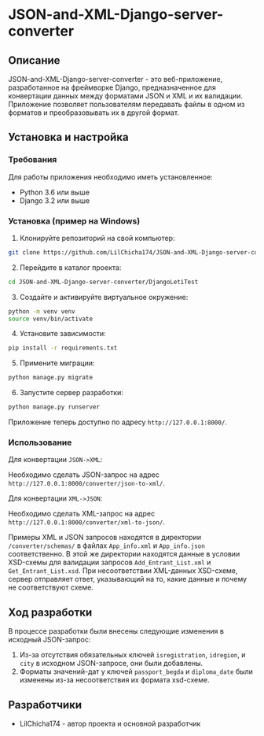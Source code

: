 # JSON-and-XML-Django-server-converter

## Описание

JSON-and-XML-Django-server-converter - это веб-приложение, разработанное на фреймворке Django, предназначенное для конвертации данных между форматами JSON и XML и их валидации. Приложение позволяет пользователям передавать файлы в одном из форматов и преобразовывать их в другой формат.

## Установка и настройка

### Требования

Для работы приложения необходимо иметь установленное:

- Python 3.6 или выше
- Django 3.2 или выше

### Установка (пример на Windows)

1. Клонируйте репозиторий на свой компьютер:
```bash
git clone https://github.com/LilChicha174/JSON-and-XML-Django-server-converter.git
```

2. Перейдите в каталог проекта:
```bash
cd JSON-and-XML-Django-server-converter/DjangoLetiTest
```

3. Создайте и активируйте виртуальное окружение:
```bash
python -m venv venv
source venv/bin/activate
```

4. Установите зависимости:
```bash
pip install -r requirements.txt
```

5. Примените миграции:
```bash
python manage.py migrate
```

6. Запустите сервер разработки:
```bash
python manage.py runserver
```

Приложение теперь доступно по адресу `http://127.0.0.1:8000/`.

### Использование

Для конвертации `JSON->XML`: 

Необходимо сделать JSON-запрос на адрес `http://127.0.0.1:8000/converter/json-to-xml/`. 

Для конвертации `XML->JSON`:

Необходимо сделать XML-запрос на адрес `http://127.0.0.1:8000/converter/xml-to-json/`. 

Примеры XML и JSON запросов находятся в директории `/converter/schemas/` в файлах `App_info.xml` и `App_info.json` соответственно.
В этой же директории находятся данные в условии XSD-схемы для валидации запросов `Add_Entrant_List.xml` и `Get_Entrant_List.xsd`. При несоответствии XML-данных XSD-схеме, сервер отправляет ответ, указывающий на то, какие данные и почему не соответствуют схеме. 

## Ход разработки

В процессе разработки были внесены следующие изменения в исходный JSON-запрос:

1. Из-за отсутствия обязательных ключей `isregistration`, `idregion`, и `city` в исходном JSON-запросе, они были добавлены.
2. Форматы значений-дат у ключей `passport_begda` и `diploma_date` были изменены из-за несоответствия их формата xsd-схеме.

## Разработчики

- LilChicha174 - автор проекта и основной разработчик
